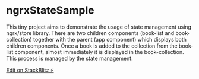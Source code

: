 # ngrxStateSample
This tiny project aims to demonstrate the usage of state management using ngrx/store library.
There are two children components (book-list and book-collection) together with the parent (app component) which displays both children components.
Once a book is added to the collection from the book-list component, almost immediately it is displayed in the book-collection. This process is managed by the state management.

[Edit on StackBlitz ⚡️](https://stackblitz.com/edit/wamarf)
